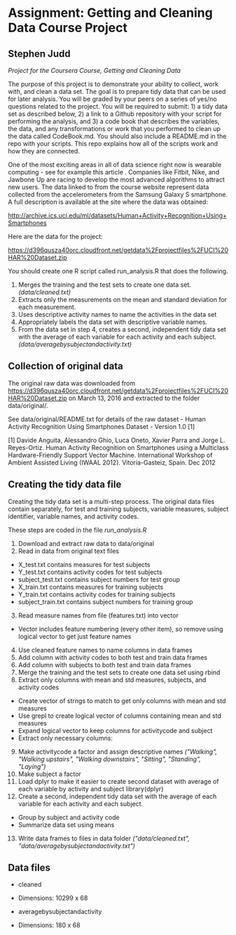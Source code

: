 # Assignment: Getting and Cleaning Data Course Project
## Stephen Judd
*Project for the Coursera Course, Getting and Cleaning Data*

The purpose of this project is to demonstrate your ability to collect, work with, and clean a data set. The goal is to prepare tidy data that can be used for later analysis. You will be graded by your peers on a series of yes/no questions related to the project. You will be required to submit: 1) a tidy data set as described below, 2) a link to a Github repository with your script for performing the analysis, and 3) a code book that describes the variables, the data, and any transformations or work that you performed to clean up the data called CodeBook.md. You should also include a README.md in the repo with your scripts. This repo explains how all of the scripts work and how they are connected.

One of the most exciting areas in all of data science right now is wearable computing - see for example this article . Companies like Fitbit, Nike, and Jawbone Up are racing to develop the most advanced algorithms to attract new users. The data linked to from the course website represent data collected from the accelerometers from the Samsung Galaxy S smartphone. A full description is available at the site where the data was obtained:

http://archive.ics.uci.edu/ml/datasets/Human+Activity+Recognition+Using+Smartphones

Here are the data for the project:

https://d396qusza40orc.cloudfront.net/getdata%2Fprojectfiles%2FUCI%20HAR%20Dataset.zip

You should create one R script called run_analysis.R that does the following.

1. Merges the training and the test sets to create one data set. *(data/cleaned.txt)*
2. Extracts only the measurements on the mean and standard deviation for each measurement.
3. Uses descriptive activity names to name the activities in the data set
4. Appropriately labels the data set with descriptive variable names.
5. From the data set in step 4, creates a second, independent tidy data set with the average of each variable for each activity and each subject. *(data/averagebysubjectandactivity.txt)*

## Collection of original data
The original raw data was downloaded from https://d396qusza40orc.cloudfront.net/getdata%2Fprojectfiles%2FUCI%20HAR%20Dataset.zip on March 13, 2016 and extracted to the folder data/original/. 

See data/original/README.txt for details of the raw dataset - Human Activity Recognition Using Smartphones Dataset - Version 1.0 [1]

[1] Davide Anguita, Alessandro Ghio, Luca Oneto, Xavier Parra and Jorge L. Reyes-Ortiz. Human Activity Recognition on Smartphones using a Multiclass Hardware-Friendly Support Vector Machine. International Workshop of Ambient Assisted Living (IWAAL 2012). Vitoria-Gasteiz, Spain. Dec 2012

## Creating the tidy data file
Creating the tidy data set is a multi-step process. The original data files contain separately, for test and training subjects, variable measures, subject identifier, variable names, and activity codes.

These steps are coded in the file *run_analysis.R*

1. Download and extract raw data to data/original
2. Read in data from original text files
  + X_test.txt contains measures for test subjects
  + Y_test.txt contains activity codes for test subjects
  + subject_test.txt contains subject numbers for test group
  + X_train.txt contains measures for training subjects
  + Y_train.txt contains activity codes for training subjects
  + subject_train.txt contains subject numbers for training group
3. Read measure names from file (features.txt) into vector
  + Vector includes feature numbering (every other item), so remove using logical vector to get just feature names
4. Use cleaned feature names to name columns in data frames
5. Add column with activity codes to both test and train data frames
6. Add column with subjects to both test and train data frames
7. Merge the training and the test sets to create one data set using rbind
8. Extract only columns with mean and std measures, subjects, and activity codes
  + Create vector of strngs to match to get only columns with mean and std measures
  + Use grepl to create logical vector of columns containing mean and std measures
  + Expand logical vector to keep columns for activitycode and subject
  + Extract only necessary columns:
9. Make activitycode a factor and assign descriptive names *("Walking", "Walking upstairs", "Walking downstairs", "Sitting", "Standing", "Laying")*
10. Make subject a factor
11. Load dplyr to make it easier to create second dataset with average of each variable by activity and subject
library(dplyr)
12. Create a second, independent tidy data set with the average of each variable for each activity and each subject.
  + Group by subject and activity code 
  + Summarize data set using means
13. Write data frames to files in data folder *("data/cleaned.txt", "data/averagebysubjectandactivity.txt")*

## Data files
*  cleaned
  + Dimensions: 10299 x 68
                                                               
* averagebysubjectandactivity
 + Dimensions: 180 x 68

